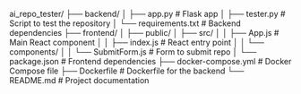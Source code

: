 ai_repo_tester/
├── backend/
│   ├── app.py                          # Flask app
│   ├── tester.py                       # Script to test the repository
│   └── requirements.txt                # Backend dependencies
├── frontend/
│   ├── public/
│   ├── src/
│   │   ├── App.js                      # Main React component
│   │   ├── index.js                    # React entry point
│   │   └── components/
│   │       └── SubmitForm.js           # Form to submit repo
│   └── package.json                    # Frontend dependencies
├── docker-compose.yml                  # Docker Compose file
├── Dockerfile                          # Dockerfile for the backend
└── README.md                           # Project documentation
